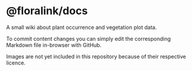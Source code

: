 # @floralink/docs

A small wiki about plant occurrence and vegetation plot data.

To commit content changes you can simply edit the corresponding Markdown file in-browser with GitHub.

Images are not yet included in this repository because of their respective licence.
